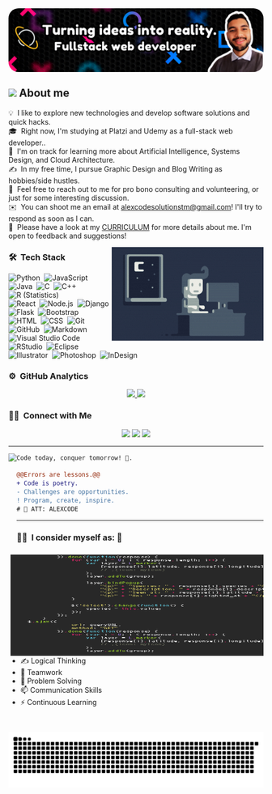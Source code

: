 <div style="display: flex; justify-content: center;">
  <img alt="Cover Image" src="linkedin.png" style="width: 100%; max-width: 800px; border-radius: 20px;">
</div>




<!-- ## 👋 &nbsp;Hey there! I'm Alexcode -->


## <picture><img src = "https://github.com/7oSkaaa/7oSkaaa/blob/main/Images/about_me.gif?raw=true" width = 50px></picture> About me

💡 &nbsp;I like to explore new technologies and develop software solutions and quick hacks.\
🎓 &nbsp;Right now, I'm studying at Platzi and Udemy as a full-stack web developer..\
🌱 &nbsp;I'm on track for learning more about Artificial Intelligence, Systems Design, and Cloud Architecture.\
✍️ &nbsp;In my free time, I pursue Graphic Design and Blog Writing as hobbies/side hustles.\
💬 &nbsp;Feel free to reach out to me for pro bono consulting and volunteering, or just for some interesting discussion.\
✉️ &nbsp;You can shoot me an email at alexcodesolutionstm@gmail.com! I'll try to respond as soon as I can.\
📄 &nbsp;Please have a look at my <a href="Currículum Fullstack Developer Alexander Nieves.pdf" target="_blank">CURRICULUM</a> for more details about me. I'm open to feedback and suggestions!


<img alt="Night Coding" src="https://raw.githubusercontent.com/AVS1508/AVS1508/master/assets/Night-Coding.gif" align="right"/>

### 🛠 &nbsp;Tech Stack

![Python](https://img.shields.io/badge/-Python-05122A?style=flat&logo=python)&nbsp;
![JavaScript](https://img.shields.io/badge/-JavaScript-05122A?style=flat&logo=javascript)&nbsp;
![Java](https://img.shields.io/badge/-Java-05122A?style=flat&logo=Java&logoColor=FFA518)&nbsp;
![C](https://img.shields.io/badge/-C-05122A?style=flat&logo=C&logoColor=A8B9CC)&nbsp;
![C++](https://img.shields.io/badge/-C++-05122A?style=flat&logo=C%2B%2B&logoColor=00599C)&nbsp;
![R (Statistics)](https://img.shields.io/badge/-R-05122A?style=flat&logo=R&logoColor=276DC3)\
![React](https://img.shields.io/badge/-React-05122A?style=flat&logo=react)&nbsp;
![Node.js](https://img.shields.io/badge/-Node.js-05122A?style=flat&logo=node.js)&nbsp;
![Django](https://img.shields.io/badge/-Django-05122A?style=flat&logo=django&logoColor=092E20)&nbsp;
![Flask](https://img.shields.io/badge/-Flask-05122A?style=flat&logo=flask)&nbsp;
![Bootstrap](https://img.shields.io/badge/-Bootstrap-05122A?style=flat&logo=bootstrap&logoColor=563D7C)\
![HTML](https://img.shields.io/badge/-HTML-05122A?style=flat&logo=HTML5)&nbsp;
![CSS](https://img.shields.io/badge/-CSS-05122A?style=flat&logo=CSS3&logoColor=1572B6)&nbsp;
![Git](https://img.shields.io/badge/-Git-05122A?style=flat&logo=git)&nbsp;
![GitHub](https://img.shields.io/badge/-GitHub-05122A?style=flat&logo=github)&nbsp;
![Markdown](https://img.shields.io/badge/-Markdown-05122A?style=flat&logo=markdown)\
![Visual Studio Code](https://img.shields.io/badge/-Visual%20Studio%20Code-05122A?style=flat&logo=visual-studio-code&logoColor=007ACC)&nbsp;
![RStudio](https://img.shields.io/badge/-RStudio-05122A?style=flat&logo=rstudio)&nbsp;
![Eclipse](https://img.shields.io/badge/-Eclipse-05122A?style=flat&logo=eclipse-ide&logoColor=2C2255)\
![Illustrator](https://img.shields.io/badge/-Illustrator-05122A?style=flat&logo=adobe-illustrator)&nbsp;
![Photoshop](https://img.shields.io/badge/-Photoshop-05122A?style=flat&logo=adobe-photoshop)&nbsp;
![InDesign](https://img.shields.io/badge/-InDesign-05122A?style=flat&logo=adobe-indesign)

### ⚙️ &nbsp;GitHub Analytics

<p align="center">
<a href="https://github.com/alexandernieves">
  <img height="180em" src="https://github-readme-stats-eight-theta.vercel.app/api?username=AVS1508&show_icons=true&theme=algolia&include_all_commits=true&count_private=true"/>
  <img height="180em" src="https://github-readme-stats-eight-theta.vercel.app/api/top-langs/?username=AVS1508&layout=compact&langs_count=8&theme=algolia"/>
</a>
</p>

### 🤝🏻 &nbsp;Connect with Me

<p align="center">
<a href="mailto:alexcodesolutionstm@gmail.com"><img src="https://img.shields.io/badge/-AlexCode-D14836?style=flat&logo=Gmail&logoColor=white"/></a>
<a href="https://www.linkedin.com/in/alexander-jesus-nieves-montilva-49b58b183/"><img src="https://img.shields.io/badge/Alexander%20Nieves%20-0077B5?style=flat&logo=Linkedin&logoColor=white"/></a>
<a href="https://api.whatsapp.com/send?phone=51987301852"><img src="https://img.shields.io/badge/-WhatsApp-25D366?style=flat&logo=whatsapp&logoColor=white"/></a>
</p>

-----
<img align="left" height="200" src="https://media.giphy.com/media/ao9DUiTKH60XS/giphy.gif"/>

```diff
Code today, conquer tomorrow! 🔮.

@@Errors are lessons.@@
+ Code is poetry.
- Challenges are opportunities.
! Program, create, inspire.
# 📖 ATT: ALEXCODE
```
------
<img align="right" alt="GIF" src="https://github.com/bhumikatewary/bhumikatewary/blob/main/giphy.gif" width="500" height="200" />

### 🤝🏻 &nbsp;I consider myself as: 🚀

- ✍ Logical Thinking
- 🌱 Teamwork
- 👯 Problem Solving
- 📫 Communication Skills
- ⚡ Continuous Learning

</br>

<p align = "center">
	<img src = "https://github.com/7oSkaaa/7oSkaaa/blob/output/github-contribution-grid-snake.svg?" alt = "Snake Game"/>
</p>
